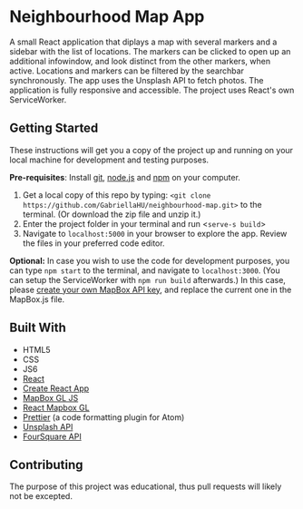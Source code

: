 # Neighbourhood Map App

A small React application that diplays a map with several markers and a sidebar with the list of locations.
The markers can be clicked to open up an additional infowindow, and look distinct from the other markers, when active.
Locations and markers can be filtered by the searchbar synchronously.
The app uses the Unsplash API to fetch photos.
The application is fully responsive and accessible.
The project uses React's own ServiceWorker.


## Getting Started

   These instructions will get you a copy of the project up and running on your local machine for development and testing purposes.

   **Pre-requisites**: Install [git](https://gitforwindows.org/), [node.js](https://nodejs.org/en/) and [npm](https://www.npmjs.com/) on your computer.

   1. Get a local copy of this repo by typing: `<git clone https://github.com/GabriellaHU/neighbourhood-map.git>` to the terminal. (Or download the zip file and unzip it.)
   2. Enter the project folder in your terminal and run <`serve-s build`>
   3. Navigate to `localhost:5000` in your browser to explore the app. Review the files in your preferred code editor.

   **Optional:**
   In case you wish to use the code for development purposes, you can type `npm start` to the terminal, and navigate to `localhost:3000`.
   (You can setup the ServiceWorker with `npm run build` afterwards.)
   In this case, please [create your own MapBox API key](https://www.mapbox.com/signup/?route-to=%22/account/%22), and replace the current one in the MapBox.js file.


## Built With

   * HTML5
   * CSS
   * JS6
   * [React](https://reactjs.org/)
   * [Create React App](https://github.com/facebookincubator/create-react-app)
   * [MapBox GL JS](https://www.mapbox.com/mapbox-gl-js/api/)
   * [React Mapbox GL](https://github.com/alex3165/react-mapbox-gl)
   * [Prettier](https://prettier.io/) (a code formatting plugin for Atom)
   * [Unsplash API](https://unsplash.com/developers)
   * [FourSquare API](https://developer.foursquare.com/places-api)




## Contributing
The purpose of this project was educational, thus pull requests will likely not be excepted.

